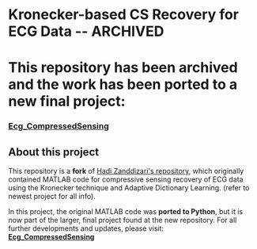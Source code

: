 # Kronecker-based CS Recovery for ECG Data -- ARCHIVED

# This repository has been **archived** and the work has been **ported** to a new final project:  

### **[Ecg_CompressedSensing](https://github.com/RosNaviGator/Ecg_CompressedSensing)**

## About this project

This repository is a **fork** of [Hadi Zanddizari's repository](https://github.com/hadizand/DL_CS_ECG), which originally contained MATLAB code for compressive sensing recovery of ECG data using the Kronecker technique and Adaptive Dictionary Learning. (refer to newest project for all info).

In this project, the original MATLAB code was **ported to Python**, but it is now part of the larger, final project found at the new repository. For all further developments and updates, please visit:  
**[Ecg_CompressedSensing](https://github.com/RosNaviGator/Ecg_CompressedSensing)**
